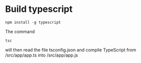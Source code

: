 

# Build typescript

    npm install -g typescript


The command

    tsc

will then read the file tsconfig.json and compile TypeScript from
/src/app/app.ts into /src/app/app.js


